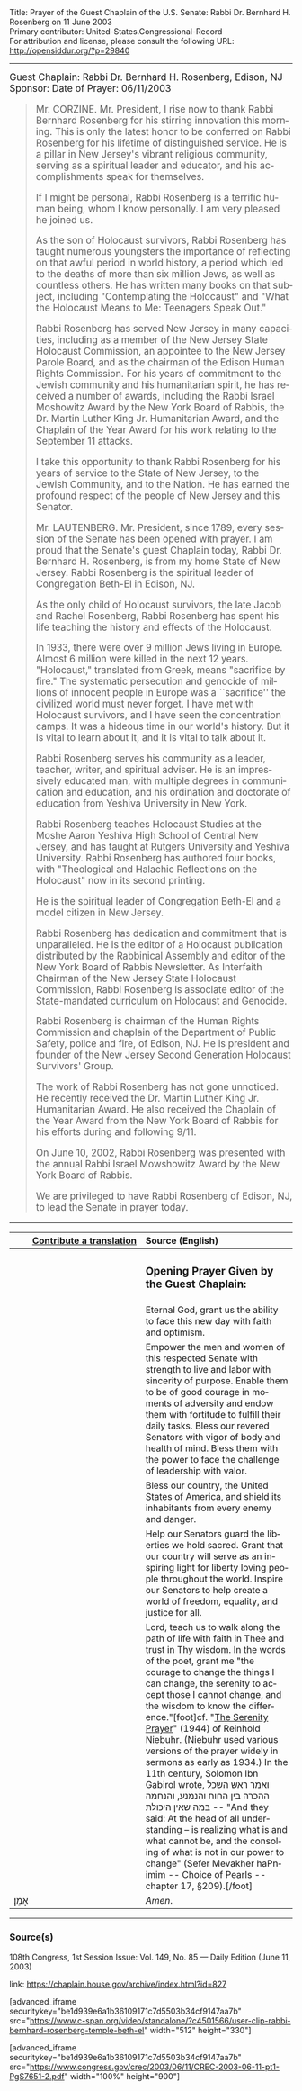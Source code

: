<html>
<head></head>
<body>
Title: Prayer of the Guest Chaplain of the U.S. Senate: Rabbi Dr. Bernhard H. Rosenberg on 11 June 2003<br />
Primary contributor: United-States.Congressional-Record<br />
For attribution and license, please consult the following URL: <a href="http://opensiddur.org/?p=29840">http://opensiddur.org/?p=29840</a>
<p />
<hr />

<div class="english" lang="en" style="font-size:1.2em;">
Guest Chaplain: Rabbi Dr. Bernhard H. Rosenberg, Edison, NJ
Sponsor: 
Date of Prayer: 06/11/2003

<blockquote>
Mr. CORZINE. Mr. President, I rise now to thank Rabbi Bernhard Rosenberg for his stirring innovation this morning. This is only the latest honor to be conferred on Rabbi Rosenberg for his lifetime of distinguished service. He is a pillar in New Jersey's vibrant religious community, serving as a spiritual leader and educator, and his accomplishments speak for themselves.

If I might be personal, Rabbi Rosenberg is a terrific human being, whom I know personally. I am very pleased he joined us.

As the son of Holocaust survivors, Rabbi Rosenberg has taught numerous youngsters the importance of reflecting on that awful period in world history, a period which led to the deaths of more than six million Jews, as well as countless others. He has written many books on that subject, including "Contemplating the Holocaust" and "What the Holocaust Means to Me: Teenagers Speak Out."

Rabbi Rosenberg has served New Jersey in many capacities, including as a member of the New Jersey State Holocaust Commission, an appointee to the New Jersey Parole Board, and as the chairman of the Edison Human Rights Commission. For his years of commitment to the Jewish community and his humanitarian spirit, he has received a number of awards, including the Rabbi Israel Moshowitz Award by the New York Board of Rabbis, the Dr. Martin Luther King Jr. Humanitarian Award, and the Chaplain of the Year Award for his work relating to the September 11 attacks.

I take this opportunity to thank Rabbi Rosenberg for his years of service to the State of New Jersey, to the Jewish Community, and to the Nation. He has earned the profound respect of the people of New Jersey and this Senator.

Mr. LAUTENBERG. Mr. President, since 1789, every session of the Senate has been opened with prayer. I am proud that the Senate's guest Chaplain today, Rabbi Dr. Bernhard H. Rosenberg, is from my home State of New Jersey. Rabbi Rosenberg is the spiritual leader of Congregation Beth-El in Edison, NJ.

As the only child of Holocaust survivors, the late Jacob and Rachel Rosenberg, Rabbi Rosenberg has spent his life teaching the history and effects of the Holocaust.

In 1933, there were over 9 million Jews living in Europe. Almost 6 million were killed in the next 12 years. "Holocaust," translated from Greek, means "sacrifice by fire." The systematic persecution and genocide of millions of innocent people in Europe was a ``sacrifice'' the civilized world must never forget. I have met with Holocaust survivors, and I have seen the concentration camps. It was a hideous time in our world's history. But it is vital to learn about it, and it is vital to talk about it.

Rabbi Rosenberg serves his community as a leader, teacher, writer, and spiritual adviser. He is an impressively educated man, with multiple degrees in communication and education, and his ordination and doctorate of education from Yeshiva University in New York.

Rabbi Rosenberg teaches Holocaust Studies at the Moshe Aaron Yeshiva High School of Central New Jersey, and has taught at Rutgers University and Yeshiva University. Rabbi Rosenberg has authored four books, with "Theological and Halachic Reflections on the Holocaust" now in its second printing.

He is the spiritual leader of Congregation Beth-El and a model citizen in New Jersey.

Rabbi Rosenberg has dedication and commitment that is unparalleled. He is the editor of a Holocaust publication distributed by the Rabbinical Assembly and editor of the New York Board of Rabbis Newsletter. As Interfaith Chairman of the New Jersey State Holocaust Commission, Rabbi Rosenberg is associate editor of the State-mandated curriculum on Holocaust and Genocide.

Rabbi Rosenberg is chairman of the Human Rights Commission and chaplain of the Department of Public Safety, police and fire, of Edison, NJ. He is president and founder of the New Jersey Second Generation Holocaust Survivors' Group.

The work of Rabbi Rosenberg has not gone unnoticed. He recently received the Dr. Martin Luther King Jr. Humanitarian Award. He also received the Chaplain of the Year Award from the New York Board of Rabbis for his efforts during and following 9/11.

On June 10, 2002, Rabbi Rosenberg was presented with the annual Rabbi Israel Mowshowitz Award by the New York Board of Rabbis.

We are privileged to have Rabbi Rosenberg of Edison, NJ, to lead the Senate in prayer today.
</blockquote>

</div>

<hr />

<table style="margin-left: auto;margin-right: auto;" class="draggable">
<thead><tr><th id="x" style="text-align: right;"><a href="/contributing/upload/">Contribute a translation</a></th><th style="text-align: left;">Source (English)</th></tr></thead>
<tbody>
<tr><td style="vertical-align:top;" width="46%">
<div class="liturgy" lang="he">

</span></div></td>
 
<td style="vertical-align:top;" width="53%">
<div class="english" lang="en">
<h3>Opening Prayer Given by the Guest Chaplain:</h3>
</div></td></tr>

<tr><td style="vertical-align:top;" width="46%">
<div class="liturgy" lang="he">

</span></div></td>
 
<td style="vertical-align:top;" width="53%">
<div class="english" lang="en">
Eternal God, 
grant us the ability 
to face this new day 
with faith and optimism. 
</div></td></tr>

<tr><td style="vertical-align:top;" width="46%">
<div class="liturgy" lang="he">

</span></div></td>
 
<td style="vertical-align:top;" width="53%">
<div class="english" lang="en">
Empower the men and women 
of this respected Senate 
with strength 
to live 
and labor 
with sincerity of purpose. 
Enable them 
to be of good courage 
in moments of adversity 
and endow them 
with fortitude 
to fulfill their daily tasks. 
Bless our revered Senators 
with vigor of body 
and health of mind. 
Bless them 
with the power 
to face the challenge of leadership 
with valor.
</div></td></tr>

<tr><td style="vertical-align:top;" width="46%">
<div class="liturgy" lang="he">

</span></div></td>
 
<td style="vertical-align:top;" width="53%">
<div class="english" lang="en">
Bless our country, 
the United States of America, 
and shield its inhabitants 
from every enemy and danger. 
</div></td></tr>

<tr><td style="vertical-align:top;" width="46%">
<div class="liturgy" lang="he">

</span></div></td>
 
<td style="vertical-align:top;" width="53%">
<div class="english" lang="en">
Help our Senators 
guard the liberties 
we hold sacred. 
Grant that our country will serve 
as an inspiring light for liberty 
loving people throughout the world. 
Inspire our Senators 
to help create a world of freedom, 
equality, 
and justice for all.
</div></td></tr>

<tr><td style="vertical-align:top;" width="46%">
<div class="liturgy" lang="he">

</span></div></td>
 
<td style="vertical-align:top;" width="53%">
<div class="english" lang="en">
Lord, 
teach us to walk along the path of life 
with faith in Thee 
and trust in Thy wisdom. 
In the words of the poet, 
grant me "the courage to change the things I can change, 
the serenity to accept those I cannot change, 
and the wisdom to know the difference."[foot]cf. "<a href="https://en.wikipedia.org/wiki/Serenity_Prayer">The Serenity Prayer</a>" (1944) of Reinhold Niebuhr. (Niebuhr used various versions of the prayer widely in sermons as early as 1934.) In the 11th century, Solomon Ibn Gabirol wrote, ואמר ראש השכל ההכרה בין החוח והנמנע, והנחמה במה שאין היכולת -- "And they said: At the head of all understanding – is realizing what is and what cannot be, and the consoling of what is not in our power to change" (Sefer Mevakher haPnimim -- Choice of Pearls -- chapter 17, §209).[/foot]
</div></td></tr>


<tr><td style="vertical-align:top;" width="46%">
<div class="liturgy" lang="he">
אָמֵן׃
</span></div></td>
 
<td style="vertical-align:top;" width="53%">
<div class="english" lang="en">
<em>Amen</em>.
</div></td></tr>
</tbody></table>

<hr />

<h3>Source(s)</h3>

108th Congress, 1st Session
Issue: Vol. 149, No. 85 — Daily Edition (June 11, 2003)

link: https://chaplain.house.gov/archive/index.html?id=827

[advanced_iframe securitykey="be1d939e6a1b36109171c7d5503b34cf9147aa7b" src="https://www.c-span.org/video/standalone/?c4501566/user-clip-rabbi-bernhard-rosenberg-temple-beth-el" width="512" height="330"]

[advanced_iframe securitykey="be1d939e6a1b36109171c7d5503b34cf9147aa7b" src="https://www.congress.gov/crec/2003/06/11/CREC-2003-06-11-pt1-PgS7651-2.pdf" width="100%" height="900"]
</body>
</html>